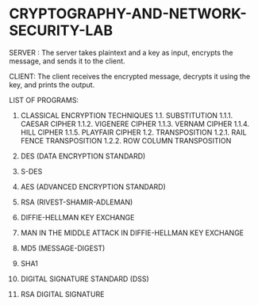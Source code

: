 # CRYPTOGRAPHY-AND-NETWORK-SECURITY-LAB

SERVER :
The server takes plaintext and a key as input, encrypts the message, and sends it to the client.

CLIENT:
The client receives the encrypted message, decrypts it using the key, and prints the output.

LIST OF PROGRAMS: 

1. CLASSICAL ENCRYPTION TECHNIQUES
   1.1. SUBSTITUTION
        1.1.1. CAESAR CIPHER
        1.1.2. VIGENERE CIPHER
        1.1.3. VERNAM CIPHER
        1.1.4. HILL CIPHER
        1.1.5. PLAYFAIR CIPHER
   1.2. TRANSPOSITION
        1.2.1. RAIL FENCE TRANSPOSITION
        1.2.2. ROW COLUMN TRANSPOSITION

2. DES (DATA ENCRYPTION STANDARD)

3. S-DES

4. AES (ADVANCED ENCRYPTION STANDARD)

5. RSA (RIVEST-SHAMIR-ADLEMAN)

6. DIFFIE-HELLMAN KEY EXCHANGE

7. MAN IN THE MIDDLE ATTACK IN DIFFIE-HELLMAN KEY EXCHANGE

8. MD5 (MESSAGE-DIGEST)

9. SHA1

10. DIGITAL SIGNATURE STANDARD (DSS)

11. RSA DIGITAL SIGNATURE
